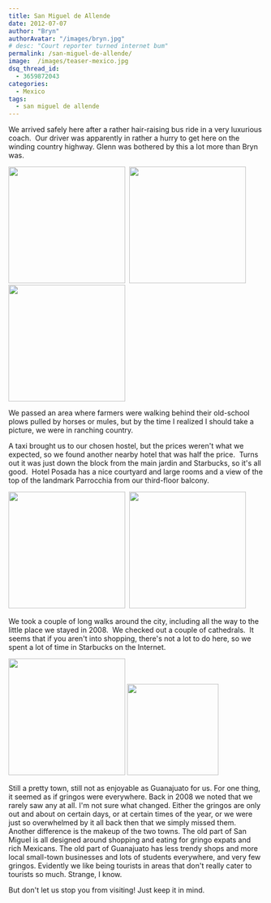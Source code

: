 ```yaml
---
title: San Miguel de Allende
date: 2012-07-07
author: "Bryn"
authorAvatar: "/images/bryn.jpg"
# desc: "Court reporter turned internet bum"
permalink: /san-miguel-de-allende/
image:  /images/teaser-mexico.jpg
dsq_thread_id:
  - 3659872043
categories:
  - Mexico
tags:
  - san miguel de allende
---
```

We arrived safely here after a rather hair-raising bus ride in a very luxurious coach.  Our driver was apparently in rather a hurry to get here on the winding country highway. Glenn was bothered by this a lot more than Bryn was.

<img src="https://media.tumblr.com/tumblr_m6ro7cTg9T1qzu24w.jpg" alt="" width="230" />  <img src="https://media.tumblr.com/tumblr_m6rojdhFEt1qzu24w.jpg" alt="" width="230" /><img src="https://media.tumblr.com/tumblr_m6rom6OO8X1qzu24w.jpg" alt="" width="230" />

We passed an area where farmers were walking behind their old-school plows pulled by horses or mules, but by the time I realized I should take a picture, we were in ranching country.

A taxi brought us to our chosen hostel, but the prices weren't what we expected, so we found another nearby hotel that was half the price.  Turns out it was just down the block from the main jardin and Starbucks, so it's all good.  Hotel Posada has a nice courtyard and large rooms and a view of the top of the landmark Parrocchia from our third-floor balcony.

<img src="https://media.tumblr.com/tumblr_m6rp8dq8ZG1qzu24w.jpg" alt="" width="230" />  <img src="https://media.tumblr.com/tumblr_m6rpaxH9Sn1qzu24w.jpg" alt="" width="230" />

We took a couple of long walks around the city, including all the way to the little place we stayed in 2008.  We checked out a couple of cathedrals.  It seems that if you aren't into shopping, there's not a lot to do here, so we spent a lot of time in Starbucks on the Internet.

<img src="https://media.tumblr.com/tumblr_m6rpmwAK611qzu24w.jpg" alt="" width="230" /> <img src="https://media.tumblr.com/tumblr_m6rpx8mxO11qzu24w.jpg" alt="" width="180" />

Still a pretty town, still not as enjoyable as Guanajuato for us. For one thing, it seemed as if gringos were everywhere. Back in 2008 we noted that we rarely saw any at all. I'm not sure what changed. Either the gringos are only out and about on certain days, or at certain times of the year, or we were just so overwhelmed by it all back then that we simply missed them. Another difference is the makeup of the two towns. The old part of San Miguel is all designed around shopping and eating for gringo expats and rich Mexicans. The old part of Guanajuato has less trendy shops and more local small-town businesses and lots of students everywhere, and very few gringos. Evidently we like being tourists in areas that don't really cater to tourists so much. Strange, I know.

But don't let us stop you from visiting! Just keep it in mind.